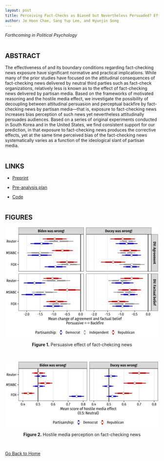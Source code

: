 ```yaml
---
layout: post
title: Perceiving Fact-Checks as Biased but Nevertheless Persuaded? Effects of Fact-Checking News Delivered by Partisan Media
author: Je Hoon Chae, Sang Yup Lee, and Hyunjin Song
---
```


*Forthcoming in Political Psychology*
<br/><br/>

## ABSTRACT

The effectiveness of and its boundary conditions regarding fact-checking news exposure have significant normative and practical implications. While many of the prior studies have focused on the attitudinal consequences of fact-checking news delivered by neutral third parties such as fact-check organizations, relatively less is known as to the effect of fact-checking news delivered by partisan media. Based on the frameworks of motivated reasoning and the hostile media effect, we investigate the possibility of decoupling between attitudinal persuasion and perceptual backfire by fact-checking news by partisan media—that is, exposure to fact-checking news increases bias perception of such news yet nevertheless attitudinally persuades audiences. Based on a series of original experiments conducted in South Korea and in the United States, we find consistent support for our prediction, in that exposure to fact-checking news produces the corrective effects, yet at the same time perceived bias of the fact-checking news systematically varies as a function of the ideological slant of partisan media.
<br/><br/>

## LINKS

- [Preprint](https://osf.io/fws6d/)

- [Pre-analysis plan](https://osf.io/jtbz5)

- [Code](https://github.com/revelunt/Fact-check-experiment)
<br/><br/>

## FIGURES

![Persuasive effect of fact-chekcing news](./fact-checking-fig-1.png)
<div align="center"><b>Figure 1.</b> Persuasive effect of fact-chekcing news</div>

<p>&nbsp;</p>


![Hostile media perception on fact-checking news](./fact-checking-fig-2.png)
<div align="center"><b>Figure 2.</b> Hostile media perception on fact-checking news</div>

<p>&nbsp;</p>


[Go Back to Home](https://jehoonchae.github.io)
